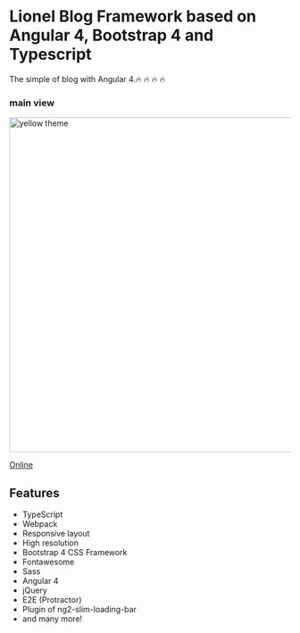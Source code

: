 # Lionel Blog Framework based on Angular 4, Bootstrap 4 and Typescript

The simple of blog with Angular 4.🔥 🔥 🔥 🔥


### main view

<a target="_blank" href="http://"><img src="http://lionelzhang.top/oss/WechatIMG29.jpeg" width="600" alt="yellow theme"/></a>

<a target="_blank" href="http://www.lionelzhang.top">Online</a>

## Features
* TypeScript
* Webpack
* Responsive layout
* High resolution
* Bootstrap 4 CSS Framework
* Fontawesome
* Sass
* Angular 4
* jQuery
* E2E (Protractor)
* Plugin of ng2-slim-loading-bar
* and many more!
